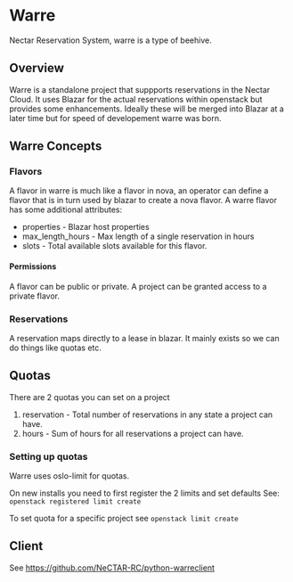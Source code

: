 # Warre

Nectar Reservation System, warre is a type of beehive.

## Overview

Warre is a standalone project that suppports reservations in the Nectar Cloud.
It uses Blazar for the actual reservations within openstack but provides some enhancements.
Ideally these will be merged into Blazar at a later time but for speed of developement warre was born.

## Warre Concepts

### Flavors

A flavor in warre is much like a flavor in nova, an operator can define a flavor that is in turn used
by blazar to create a nova flavor. A warre flavor has some additional attributes:
 * properties - Blazar host properties
 * max_length_hours - Max length of a single reservation in hours
 * slots - Total available slots available for this flavor.

#### Permissions

A flavor can be public or private. A project can be granted access to a private flavor.

### Reservations

A reservation maps directly to a lease in blazar. It mainly exists so we can do things
like quotas etc.

## Quotas

There are 2 quotas you can set on a project
1. reservation - Total number of reservations in any state a project can have.
2. hours - Sum of hours for all reservations a project can have.

### Setting up quotas

Warre uses oslo-limit for quotas. 

On new installs you need to first register the 2 limits and set defaults
See: `openstack registered limit create`

To set quota for a specific project see `openstack limit create`

## Client
 
See https://github.com/NeCTAR-RC/python-warreclient

